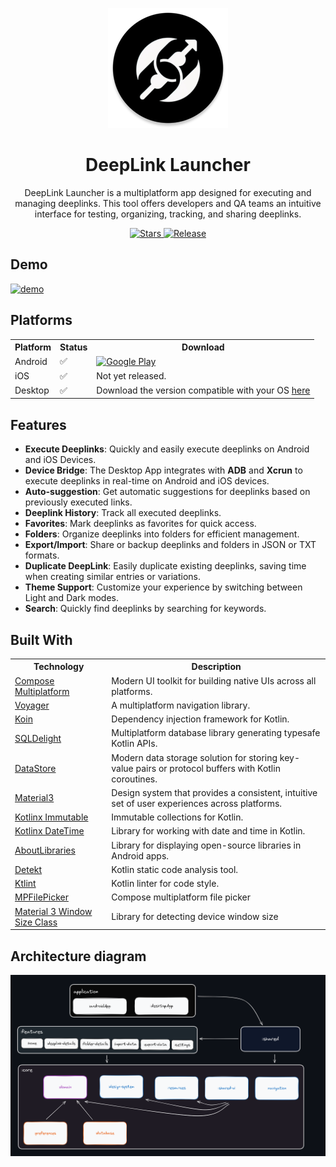<p align="center">
  <img src="androidApp/src/main/res/mipmap-xxxhdpi/ic_launcher_round.webp" alt="DeepLink Launcher Logo" />
</p>

<h1 align="center">DeepLink Launcher</h1>

<p align="center">
  DeepLink Launcher is a multiplatform app designed for executing and managing deeplinks. This tool offers developers and QA teams an intuitive interface for testing, organizing, tracking, and sharing deeplinks.
</p>

<p align="center">
  <a href="https://github.com/FelipeKoga/deeplink-launcher/stargazers">
    <img src="https://img.shields.io/github/stars/FelipeKoga/deeplink-launcher" alt="Stars" />
  </a>
  <a href="https://github.com/FelipeKoga/deeplink-launcher/actions/workflows/release.yml">
    <img src="https://github.com/FelipeKoga/deeplink-launcher/actions/workflows/release.yml/badge.svg" alt="Release" />
  </a>
</p>

## Demo

[![demo](https://img.youtube.com/vi/umB3ZlYJMGA/0.jpg)](https://www.youtube.com/watch?v=umB3ZlYJMGA)

## Platforms

<div>
  <table>
    <tr>
      <th>Platform</th>
      <th>Status</th>
      <th>Download</th>
    </tr>
    <tr>
      <td>Android</td>
      <td>✅</td>
      <td><a href='https://play.google.com/store/apps/details?id=dev.koga.deeplinklauncher.android'><img alt='Google Play' src='https://play.google.com/intl/en_us/badges/images/generic/en_badge_web_generic.png' width=240/></a></td>
    </tr>
    <tr>
      <td>iOS</td>
      <td>✅</td>
      <td>Not yet released.</td>
    </tr>
    <tr>
      <td>Desktop</td>
      <td>✅</td>
      <td>Download the version compatible with your OS <a href="https://github.com/FelipeKoga/deeplink-launcher/releases">here</a></td>
    </tr>
  </table>
</div>

## Features
- **Execute Deeplinks**: Quickly and easily execute deeplinks on Android and iOS Devices.
- **Device Bridge**: The Desktop App integrates with **ADB** and **Xcrun** to execute deeplinks in real-time on Android and iOS devices.
- **Auto-suggestion**: Get automatic suggestions for deeplinks based on previously executed links.
- **Deeplink History**: Track all executed deeplinks.
- **Favorites**: Mark deeplinks as favorites for quick access.
- **Folders**: Organize deeplinks into folders for efficient management.
- **Export/Import**: Share or backup deeplinks and folders in JSON or TXT formats.
- **Duplicate DeepLink**: Easily duplicate existing deeplinks, saving time when creating similar entries or variations.
- **Theme Support**: Customize your experience by switching between Light and Dark modes.
- **Search**: Quickly find deeplinks by searching for keywords.

## Built With
<div>
  <table>
    <tr>
      <th>Technology</th>
      <th>Description</th>
    </tr>
    <tr>
      <td><a href="https://github.com/JetBrains/compose-jb">Compose Multiplatform</a></td>
      <td>Modern UI toolkit for building native UIs across all platforms.</td>
    </tr>
    <tr>
      <td><a href="https://github.com/adrielcafe/voyager">Voyager</a></td>
      <td>A multiplatform navigation library.</td>
    </tr>
    <tr>
      <td><a href="https://insert-koin.io/">Koin</a></td>
      <td>Dependency injection framework for Kotlin.</td>
    </tr>
    <tr>
      <td><a href="https://cashapp.github.io/sqldelight/">SQLDelight</a></td>
      <td>Multiplatform database library generating typesafe Kotlin APIs.</td>
    </tr>
    <tr>
      <td><a href="https://developer.android.com/jetpack/androidx/releases/datastore">DataStore</a></td>
      <td>Modern data storage solution for storing key-value pairs or protocol buffers with Kotlin coroutines.</td>
    </tr>
    <tr>
      <td><a href="https://m3.material.io/">Material3</a></td>
      <td>Design system that provides a consistent, intuitive set of user experiences across platforms.</td>
    </tr>
    <tr>
      <td><a href="https://github.com/Kotlin/kotlinx.collections.immutable">Kotlinx Immutable</a></td>
      <td>Immutable collections for Kotlin.</td>
    </tr>
    <tr>
      <td><a href="https://github.com/Kotlin/kotlinx-datetime">Kotlinx DateTime</a></td>
      <td>Library for working with date and time in Kotlin.</td>
    </tr>
    <tr>
      <td><a href="https://github.com/mikepenz/AboutLibraries">AboutLibraries</a></td>
      <td>Library for displaying open-source libraries in Android apps.</td>
    </tr>
    <tr>
      <td><a href="https://github.com/detekt/detekt">Detekt</a></td>
      <td>Kotlin static code analysis tool.</td>
    </tr>
    <tr>
      <td><a href="https://github.com/pinterest/ktlint">Ktlint</a></td>
      <td>Kotlin linter for code style.</td>
    </tr>
    <tr>
      <td><a href="https://github.com/Wavesonics/compose-multiplatform-file-picker">MPFilePicker</td>
      <td>Compose multiplatform file picker</td>
    </tr>
    <tr>
      <td><a href="https://github.com/chrisbanes/material3-windowsizeclass-multiplatform">Material 3 Window Size Class</td>
      <td>Library for detecting device window size</td>
    </tr>
  </table>
</div>

## Architecture diagram

![Architecture Diagram](docs/diagram/architecture_diagram.png)
